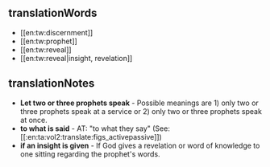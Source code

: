 ## translationWords

* [[en:tw:discernment]]
* [[en:tw:prophet]]
* [[en:tw:reveal]]
* [[en:tw:reveal|insight, revelation]]

## translationNotes

* **Let two or three prophets speak** - Possible meanings are 1) only two or three prophets speak at a service or 2) only two or three prophets speak at once.
* **to what is said** - AT: "to what they say" (See: [[:en:ta:vol2:translate:figs_activepassive]])
* **if an insight is given** - If God gives a revelation or word of knowledge to one sitting regarding the prophet's words.
